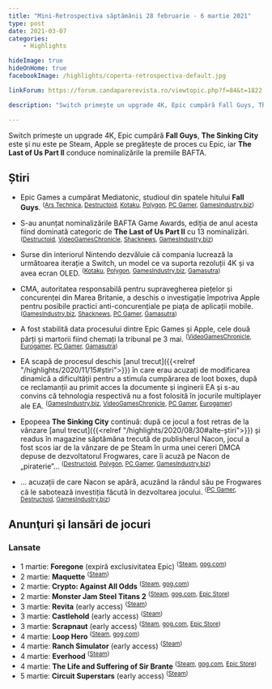 ```yaml
---
title: "Mini-Retrospectiva săptămânii 28 februarie - 6 martie 2021"
type: post
date: 2021-03-07
categories:
    - Highlights

hideImage: true
hideOnHome: true
facebookImage: /highlights/coperta-retrospectiva-default.jpg

linkForum: https://forum.candaparerevista.ro/viewtopic.php?f=84&t=1822

description: "Switch primește un upgrade 4K, Epic cumpără Fall Guys, The Sinking City este și nu este pe Steam, Apple se pregătește de proces cu Epic, iar The Last of Us Part II conduce nominalizările la premiile BAFTA."

---
```


Switch primește un upgrade 4K, Epic cumpără **Fall Guys**, **The Sinking City** este și nu este pe Steam, Apple se pregătește de proces cu Epic, iar **The Last of Us Part II** conduce nominalizările la premiile BAFTA.

## Știri


* Epic Games a cumpărat Mediatonic, studioul din spatele hitului **Fall Guys**. <sup>([Ars Technica](https://arstechnica.com/gaming/2021/03/epic-continues-its-studio-acquisition-spree-buys-fall-guys-devs/), [Destructoid](https://www.destructoid.com/stories/fall-guys-now-belongs-to-epic-games-621494.phtml), [Kotaku](https://kotaku.com/epic-games-buys-fall-guys-studio-1846389652), [Polygon](https://www.polygon.com/2021/3/2/22309576/epic-games-fall-guys-sale-mediatonic), [PC Gamer](https://www.pcgamer.com/epic-games-buys-fall-guys-studio-mediatonic), [GamesIndustry.biz](https://www.gamesindustry.biz/articles/2021-03-02-epic-acquires-fall-guys-studios-parent-company))</sup>

* S-au anunțat nominalizările BAFTA Game Awards, ediția de anul acesta fiind dominată categoric de **The Last of Us Part II** cu 13 nominalizări. <sup>([Destructoid](https://www.destructoid.com/stories/the-last-of-us-part-ii-is-nominated-for-a-record-13-bafta-awards-621549.phtml), [VideoGamesChronicle](https://www.videogameschronicle.com/news/2021s-bafta-games-nominations-are-dominated-by-playstation-exclusives/), [Shacknews](https://www.shacknews.com/article/123064/2021-bafta-games-awards-nominations-revealed), [GamesIndustry.biz](https://www.gamesindustry.biz/articles/2021-03-02-the-last-of-us-part-2-secures-a-record-13-bafta-nominations))</sup>

* Surse din interiorul Nintendo dezvăluie că compania lucrează la următoarea iterație a Switch, un model ce va suporta rezoluții 4K și va avea ecran OLED. <sup>([Kotaku](https://kotaku.com/report-new-switch-with-4k-output-oled-screen-will-rel-1846402776), [Polygon](https://www.polygon.com/2021/3/3/22312548/new-nintendo-switch-pro-release-report), [GamesIndustry.biz](https://www.gamesindustry.biz/articles/2021-03-04-nintendo-will-reportedly-unveil-4k-oled-switch-this-year), [Gamasutra](https://www.gamasutra.com/view/news/378125/Report_Nintendo_to_release_Switch_with_larger_OLED_display_4K_support.php))</sup>

* CMA, autoritatea responsabilă pentru supravegherea piețelor și concurenței din Marea Britanie, a deschis o investigație împotriva Apple pentru posibile practici anti-concurențiale pe piața de aplicații mobile. <sup>([GamesIndustry.biz](https://www.gamesindustry.biz/articles/2021-03-05-uk-competition-watchdog-to-investigate-apple), [Shacknews](https://www.shacknews.com/article/123153/apple-now-under-investigation-by-uk-government-for-alleged-anti-competitive-violations), [PC Gamer](https://www.pcgamer.com/uk-government-opens-investigation-into-apples-anti-competitive-behaviour), [Gamasutra](https://www.gamasutra.com/view/news/378170/UK_regulator_to_probe_Apple_over_suspected_anticompetitive_behaviour.php))</sup>

* A fost stabilită data procesului dintre Epic Games și Apple, cele două părți și martorii fiind chemați la tribunal pe 3 mai.  <sup>([VideoGamesChronicle](https://www.videogameschronicle.com/news/the-epic-vs-apple-lawsuit-has-been-confirmed-for-an-in-person-trial/), [Eurogamer](https://www.eurogamer.net/articles/2021-03-02-judge-sets-date-for-apple-v-epic-games-trial), [PC Gamer](https://www.pcgamer.com/epics-legal-battle-against-apple-is-going-to-court), [Gamasutra](https://www.gamasutra.com/view/news/378050/Apple_vs_Epic_judge_confirms_inperson_trial_will_start_on_May_3.php))</sup>

* EA scapă de procesul deschis [anul trecut]({{<relref "/highlights/2020/11/15#știri">}}) în care erau acuzați de modificarea dinamică a dificultății pentru a stimula cumpărarea de loot boxes, după ce reclamanții au primit acces la documente și inginerii EA și s-au convins că tehnologia respectivă nu a fost folosită în jocurile multiplayer ale EA. <sup>([GamesIndustry.biz](https://www.gamesindustry.biz/articles/2021-03-04-dynamic-difficulty-loot-box-lawsuit-against-ea-dropped), [VideoGamesChronicle](https://www.videogameschronicle.com/news/ea-loot-box-lawsuit-dropped-after-company-convinces-lawyers-it-doesnt-adjust-difficulty/), [PC Gamer](https://www.pcgamer.com/fifa-dynamic-difficulty-lawsuit-dropped-after-plaintiffs-talk-to-eas-engineers), [Eurogamer](https://www.eurogamer.net/articles/2021-03-03-fifa-scripting-lawsuit-withdrawn-after-ea-provides-plaintiffs-with-detailed-technical-information-and-access-to-speak-with-our-engineers))</sup>

* Epopeea **The Sinking City** continuă: după ce jocul a fost retras de la vânzare [anul trecut]({{<relref "/highlights/2020/08/30#alte-știri">}}) și readus în magazine săptămâna trecută de publisherul Nacon, jocul a fost scos iar de la vânzare de pe Steam în urma unei cereri DMCA depuse de dezvoltatorul Frogwares, care îi acuză pe Nacon de „piraterie”... <sup>([Destructoid](https://www.destructoid.com/stories/-update-the-sinking-city-pulled-from-steam-yet-again-after-frogwares-issues-dmca-621554.phtml), [Polygon](https://www.polygon.com/2021/3/3/22311715/the-sinking-city-takedown-frogwares-nacon-hacked-pirated-allegations-lawsuit-dispute), [PC Gamer](https://www.pcgamer.com/the-sinking-city-studio-and-publisher-fight-over-pirated-steam-release-in-competing-store-page-updates), [GamesIndustry.biz](https://www.gamesindustry.biz/articles/2021-03-03-nacon-accuses-frogwares-of-sabotaging-our-investments-in-the-sinking-city))</sup>

* ... acuzații de care Nacon se apără, acuzând la rândul său pe Frogwares că le sabotează investiția făcută în dezvoltarea jocului. <sup>([PC Gamer](https://www.pcgamer.com/the-sinking-city-publisher-defends-its-decision-to-put-an-adapted-copy-of-the-game-on-steam), [Destructoid](https://www.destructoid.com/stories/nacon-calls-the-sinking-city-allegations-unjust-accuses-frogwares-of-sabotaging-our-investments--621662.phtml), [GamesIndustry.biz](https://www.gamesindustry.biz/articles/2021-03-01-nacon-blames-frogwares-for-feature-lacking-steam-version-of-the-sinking-city))</sup>

## Anunţuri şi lansări de jocuri

### Lansate
* 1 martie: **Foregone** (expiră exclusivitatea Epic) <sup>([Steam](https://store.steampowered.com/app/1000760/Foregone/), [gog.com](https://www.gog.com/game/foregone))</sup>
* 2 martie: **Maquette** <sup>([Steam](https://store.steampowered.com/app/762840/Maquette/))</sup>
* 2 martie: **Crypto: Against All Odds** <sup>([Steam](https://store.steampowered.com/app/1200900/Crypto_Against_All_Odds__Tower_Defense/), [gog.com](https://www.gog.com/game/crypto_against_all_odds))</sup>
* 2 martie: **Monster Jam Steel Titans 2** <sup>([Steam](https://store.steampowered.com/app/1205480/Monster_Jam_Steel_Titans_2/), [gog.com](https://www.gog.com/game/monster_jam_steel_titans_2), [Epic Store](https://www.epicgames.com/store/en-US/p/monster-jam-steel-titans-2))</sup>
* 3 martie: **Revita** (early access) <sup>([Steam](https://store.steampowered.com/app/1175460/Revita/))</sup>
* 3 martie: **Castlehold** (early access) <sup>([Steam](https://store.steampowered.com/app/1425410/Castlehold/))</sup>
* 3 martie: **Scrapnaut** (early access) <sup>([Steam](https://store.steampowered.com/app/1323900/Scrapnaut/), [gog.com](https://www.gog.com/game/scrapnaut), [Epic Store](https://www.epicgames.com/store/en-US/p/scrapnaut))</sup>
* 4 martie: **Loop Hero** <sup>([Steam](https://store.steampowered.com/app/1282730/Loop_Hero/), [gog.com](https://www.gog.com/game/loop_hero))</sup>
* 4 martie: **Ranch Simulator** (early access) <sup>([Steam](https://store.steampowered.com/app/1119730/Ranch_Simulator__The_Realistic_Multiplayer_Agriculture_Management_Sandbox_Farm_Harvest_Hunt__Build/))</sup>
* 4 martie: **Everhood** <sup>([Steam](https://store.steampowered.com/app/1229380/Everhood/))</sup>
* 4 martie: **The Life and Suffering of Sir Brante** <sup>([Steam](https://store.steampowered.com/app/1272160/The_Life_and_Suffering_of_Sir_Brante/), [gog.com](https://www.gog.com/game/the_life_and_suffering_of_sir_brante), [Epic Store](https://www.epicgames.com/store/en-US/p/the-life-and-suffering-of-sir-brante))</sup>
* 5 martie: **Circuit Superstars**  (early access) <sup>([Steam](https://store.steampowered.com/app/1097130/Circuit_Superstars/))</sup>

